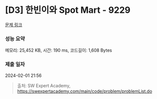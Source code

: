 # [D3] 한빈이와 Spot Mart - 9229 

[문제 링크](https://swexpertacademy.com/main/code/problem/problemDetail.do?contestProbId=AW8Wj7cqbY0DFAXN) 

### 성능 요약

메모리: 25,452 KB, 시간: 190 ms, 코드길이: 1,608 Bytes

### 제출 일자

2024-02-01 21:56



> 출처: SW Expert Academy, https://swexpertacademy.com/main/code/problem/problemList.do